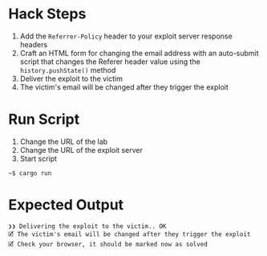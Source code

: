 # Hack Steps

1. Add the `Referrer-Policy` header to your exploit server response headers
2. Craft an HTML form for changing the email address with an auto-submit script that changes the Referer header value using the `history.pushState()` method
3. Deliver the exploit to the victim
4. The victim's email will be changed after they trigger the exploit

# Run Script

1. Change the URL of the lab
2. Change the URL of the exploit server
3. Start script

```
~$ cargo run
```

# Expected Output

```
❯❯ Delivering the exploit to the victim.. OK
🗹 The victim's email will be changed after they trigger the exploit
🗹 Check your browser, it should be marked now as solved
```
